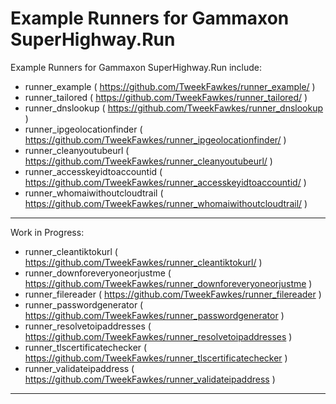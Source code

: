 # Example Runners for Gammaxon SuperHighway.Run

Example Runners for Gammaxon SuperHighway.Run include:
- runner_example ( https://github.com/TweekFawkes/runner_example/ )
- runner_tailored ( https://github.com/TweekFawkes/runner_tailored/ )
- runner_dnslookup ( https://github.com/TweekFawkes/runner_dnslookup )
- runner_ipgeolocationfinder ( https://github.com/TweekFawkes/runner_ipgeolocationfinder/ )
- runner_cleanyoutubeurl ( https://github.com/TweekFawkes/runner_cleanyoutubeurl/ )
- runner_accesskeyidtoaccountid ( https://github.com/TweekFawkes/runner_accesskeyidtoaccountid/ )
- runner_whomaiwithoutcloudtrail ( https://github.com/TweekFawkes/runner_whomaiwithoutcloudtrail/ )

---

Work in Progress:
- runner_cleantiktokurl ( https://github.com/TweekFawkes/runner_cleantiktokurl/ )
- runner_downforeveryoneorjustme ( https://github.com/TweekFawkes/runner_downforeveryoneorjustme )
- runner_filereader ( https://github.com/TweekFawkes/runner_filereader )
- runner_passwordgenerator ( https://github.com/TweekFawkes/runner_passwordgenerator )
- runner_resolvetoipaddresses ( https://github.com/TweekFawkes/runner_resolvetoipaddresses  )
- runner_tlscertificatechecker ( https://github.com/TweekFawkes/runner_tlscertificatechecker ) 
- runner_validateipaddress ( https://github.com/TweekFawkes/runner_validateipaddress )

---
